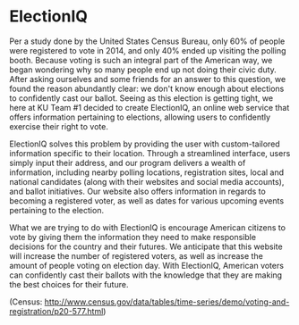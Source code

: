 # ElectionIQ

  Per a study done by the United States Census Bureau, only 60% of people were registered to vote in 2014, and only 40% ended up visiting the polling booth. Because voting is such an integral part of the American way, we began wondering why so many people end up not doing their civic duty. After asking ourselves and some friends for an answer to this question, we found the reason abundantly clear: we don't know enough about elections to confidently cast our ballot. Seeing as this election is getting tight, we here at KU Team #1 decided to create ElectionIQ, an online web service that offers information pertaining to elections, allowing users to confidently exercise their right to vote.

  ElectionIQ solves this problem by providing the user with custom-tailored information specific to their location. Through a streamlined interface, users simply input their address, and our program delivers a wealth of information, including nearby polling locations, registration sites, local and national candidates (along with their websites and social media accounts), and ballot initiatives. Our website also offers information in regards to becoming a registered voter, as well as dates for various upcoming events pertaining to the election.

  What we are trying to do with ElectionIQ is encourage American citizens to vote by giving them the information they need to make responsible decisions for the country and their futures. We anticipate that this website will increase the number of registered voters, as well as increase the amount of people voting on election day. With ElectionIQ, American voters can confidently cast their ballots with the knowledge that they are making the best choices for their future.
  
(Census: http://www.census.gov/data/tables/time-series/demo/voting-and-registration/p20-577.html)
